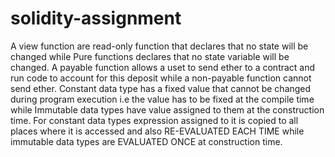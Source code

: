 # solidity-assignment
A view function are read-only function that declares that no state will be changed while Pure functions declares that no state variable will be changed.
A payable function allows a uset to send ether to a contract and run code to account for this deposit while a non-payable function cannot send ether.
Constant data type has a fixed value that cannot be changed during program execution i.e the value has to be fixed at the compile time while Immutable data types have value assigned to them at the construction time. For constant data types expression assigned to it is copied to all places where it is accessed and also RE-EVALUATED EACH TIME while immutable data types are EVALUATED ONCE at construction time.
